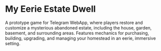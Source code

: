 # My Eerie Estate Dwell
A prototype game for Telegram WebApp, where players restore and customize a mysterious abandoned estate, including the house, garden, basement, and surrounding areas. Features mechanics for purchasing, building, upgrading, and managing your homestead in an eerie, immersive setting.
